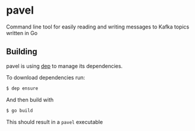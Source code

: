 # pavel

Command line tool for easily reading and writing messages to Kafka topics written in Go

## Building

pavel is using [dep](https://github.com/golang/dep) to manage its dependencies.

To download dependencies run:

```sh
$ dep ensure
```

And then build with

```sh
$ go build
```

This should result in a `pavel` executable